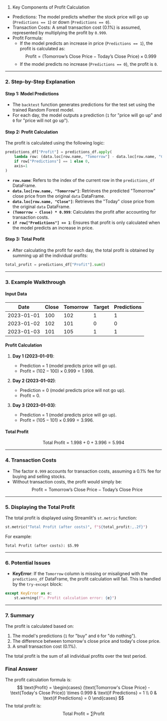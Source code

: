 1. Key Components of Profit Calculation
- Predictions: The model predicts whether the stock price will go up (`Predictions == 1`) or down (`Predictions == 0`).
- Transaction Costs: A small transaction cost (0.1%) is assumed, represented by multiplying the profit by `0.999`.
- Profit Formula:
  - If the model predicts an increase in price (`Predictions == 1`), the profit is calculated as:
    $$
    \text{Profit} = (\text{Tomorrow's Close Price} - \text{Today's Close Price}) \times 0.999
    $$
  - If the model predicts no increase (`Predictions == 0`), the profit is `0`.

---

### **2. Step-by-Step Explanation**

#### **Step 1: Model Predictions**
- The `backtest` function generates predictions for the test set using the trained Random Forest model.
- For each day, the model outputs a prediction (`1` for "price will go up" and `0` for "price will not go up").

#### **Step 2: Profit Calculation**
The profit is calculated using the following logic:
```python
predictions_df["Profit"] = predictions_df.apply(
    lambda row: (data.loc[row.name, "Tomorrow"] - data.loc[row.name, "Close"]) * 0.999  
    if row["Predictions"] == 1 else 0,
    axis=1
)
```
- **`row.name`**: Refers to the index of the current row in the `predictions_df` DataFrame.
- **`data.loc[row.name, "Tomorrow"]`**: Retrieves the predicted "Tomorrow" close price from the original `data` DataFrame.
- **`data.loc[row.name, "Close"]`**: Retrieves the "Today" close price from the original `data` DataFrame.
- **`(Tomorrow - Close) * 0.999`**: Calculates the profit after accounting for transaction costs.
- **`if row["Predictions"] == 1`**: Ensures that profit is only calculated when the model predicts an increase in price.

#### **Step 3: Total Profit**
- After calculating the profit for each day, the total profit is obtained by summing up all the individual profits:
```python
total_profit = predictions_df["Profit"].sum()
```

---

### **3. Example Walkthrough**

#### **Input Data**
| Date       | Close   | Tomorrow | Target | Predictions |
|------------|---------|----------|--------|-------------|
| 2023-01-01 | 100     | 102      | 1      | 1           |
| 2023-01-02 | 102     | 101      | 0      | 0           |
| 2023-01-03 | 101     | 105      | 1      | 1           |

#### **Profit Calculation**
1. **Day 1 (2023-01-01)**:
   - Prediction = 1 (model predicts price will go up).
   - Profit = $(102 - 100) \times 0.999 = 1.998$.

2. **Day 2 (2023-01-02)**:
   - Prediction = 0 (model predicts price will not go up).
   - Profit = $0$.

3. **Day 3 (2023-01-03)**:
   - Prediction = 1 (model predicts price will go up).
   - Profit = $(105 - 101) \times 0.999 = 3.996$.

#### **Total Profit**
$$
\text{Total Profit} = 1.998 + 0 + 3.996 = 5.994
$$

---

### **4. Transaction Costs**
- The factor `0.999` accounts for transaction costs, assuming a 0.1% fee for buying and selling stocks.
- Without transaction costs, the profit would simply be:
  $$
  \text{Profit} = \text{Tomorrow's Close Price} - \text{Today's Close Price}
  $$

---

### **5. Displaying the Total Profit**
The total profit is displayed using Streamlit's `st.metric` function:
```python
st.metric("Total Profit (after costs)", f"${total_profit:,.2f}")
```
For example:
```
Total Profit (after costs): $5.99
```

---

### **6. Potential Issues**
- **KeyError**: If the `Tomorrow` column is missing or misaligned with the `predictions_df` DataFrame, the profit calculation will fail. This is handled by the `try-except` block:
```python
except KeyError as e:
    st.warning(f"⚠️ Profit calculation error: {e}")
```

---

### **7. Summary**
The profit is calculated based on:
1. The model's predictions (`1` for "buy" and `0` for "do nothing").
2. The difference between tomorrow's close price and today's close price.
3. A small transaction cost (0.1%).

The total profit is the sum of all individual profits over the test period.

### **Final Answer**
The profit calculation formula is:
$$
\text{Profit} = 
\begin{cases} 
(\text{Tomorrow's Close Price} - \text{Today's Close Price}) \times 0.999 & \text{if Predictions} = 1 \\
0 & \text{if Predictions} = 0
\end{cases}
$$
The total profit is:
$$
\text{Total Profit} = \sum \text{Profit}
$$
